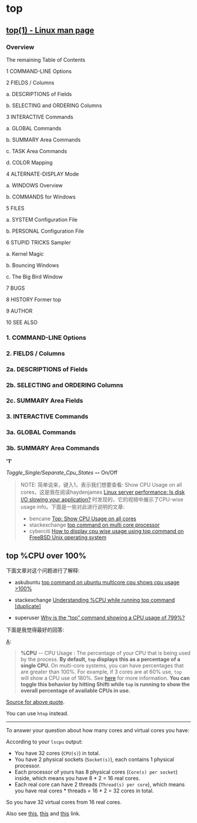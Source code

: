 # top

## [top(1) - Linux man page](https://linux.die.net/man/1/top)

### Overview

The remaining Table of Contents 

1 COMMAND-LINE Options 

2 FIELDS / Columns 

a. DESCRIPTIONS of Fields 

b. SELECTING and ORDERING Columns 

3 INTERACTIVE Commands 

a. GLOBAL Commands 

b. SUMMARY Area Commands 

c. TASK Area Commands 

d. COLOR Mapping 

4 ALTERNATE-DISPLAY Mode 

a. WINDOWS Overview 

b. COMMANDS for Windows 

5 FILES 

a. SYSTEM Configuration File 

b. PERSONAL Configuration File 

6 STUPID TRICKS Sampler 

a. Kernel Magic 

b. Bouncing Windows 

c. The Big Bird Window 

7 BUGS

8 HISTORY Former top

9 AUTHOR

10 SEE ALSO

### 1. COMMAND-LINE Options

### 2. FIELDS / Columns

### 2a. DESCRIPTIONS of Fields

### 2b. SELECTING and ORDERING Columns

### 2c. SUMMARY Area Fields

### 3. INTERACTIVE Commands

### 3a. GLOBAL Commands

### 3b. SUMMARY Area Commands

**'1'**

*Toggle_Single/Separate_Cpu_States* **--** On/Off

> NOTE: 简单说来，键入1，表示我们想要查看: Show CPU Usage on all cores，这是我在阅读haydenjames [Linux server performance: Is disk I/O slowing your application?](https://haydenjames.io/linux-server-performance-disk-io-slowing-application/) 时发现的，它的视频中展示了CPU-wise usage info。下面是一些对此进行说明的文章:
>
> - bencane [Top: Show CPU Usage on all cores](https://bencane.com/2011/08/28/top-show-cpu-usage-on-all-cores/) 
> - stackexchange [top command on multi core processor](https://unix.stackexchange.com/questions/146085/top-command-on-multi-core-processor) 
> - cyberciti [How to display cpu wise usage using top command on FreeBSD Unix operating system](https://www.cyberciti.biz/faq/how-to-find-the-usage-of-individual-cpu-top-command-usage-freebsd/)



## top %CPU over 100%

下面文章对这个问题进行了解释: 

- askubuntu [top command on ubuntu multicore cpu shows cpu usage >100%](https://askubuntu.com/questions/707203/top-command-on-ubuntu-multicore-cpu-shows-cpu-usage-100)

- stackexchange [Understanding %CPU while running top command [duplicate]](https://unix.stackexchange.com/questions/145247/understanding-cpu-while-running-top-command)
- superuser [Why is the “top” command showing a CPU usage of 799%?](https://superuser.com/questions/457624/why-is-the-top-command-showing-a-cpu-usage-of-799)

下面是我觉得最好的回答:

[A](https://unix.stackexchange.com/a/145249): 

> **%CPU** -- CPU Usage : The percentage of your CPU that is being used by the process. **By default, `top` displays this as a percentage of a single CPU.** On multi-core systems, you can have percentages that are greater than 100%. For example, if 3 cores are at 60% use, `top` will show a CPU use of 180%. See [here](https://superuser.com/a/457634/333431) for more information. **You can toggle this behavior by hitting Shifti while `top` is running to show the overall percentage of available CPUs in use.**

[Source for above quote](https://superuser.com/a/575330/333431).

You can use `htop` instead.

------

To answer your question about how many cores and virtual cores you have:

According to your `lscpu` output:

- You have 32 cores (`CPU(s)`) in total.
- You have 2 physical sockets (`Socket(s)`), each contains 1 physical processor.
- Each processor of yours has 8 physical cores (`Core(s) per socket`) inside, which means you have 8 * 2 = 16 real cores.
- Each real core can have 2 threads (`Thread(s) per core`), which means you have real cores * threads = 16 * 2 = 32 cores in total.

So you have 32 virtual cores from 16 real cores.

Also see [this](http://buildwindows.wordpress.com/2012/12/13/virtualization-processor-core-logical-processor-virtual-processor-what-does-this-mean/), [this](https://kb.iu.edu/d/avfb) and [this](http://linuxconfig.org/getting-know-a-hardware-on-your-linux-box) link.